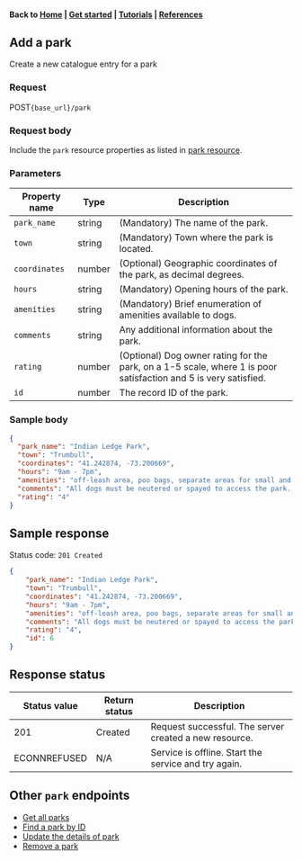 <link rel="stylesheet" type="text/css" href="./assets/css/sophie-custom.css" />

#### Back to [Home](index.md) | [Get started](index.md#get-started) | [Tutorials](index.md#tutorials) | [References](index.md#reference)

## Add a park 
Create a new catalogue entry for a park

### Request

<span class="button" id="post">POST</span>`{base_url}/park`


### Request body
Include  the `park` resource properties as listed in [park resource](park-ref.md).

### Parameters    

|Property name   |Type    |  Description | 
|---|---|---|
| `park_name`  |string   | (Mandatory) The name of the park.  |
| `town`  |string   | (Mandatory) Town where the park is located.  |   
| `coordinates`  |number  | (Optional) Geographic coordinates of the park, as decimal degrees. |    
| `hours`  |string   | (Mandatory) Opening hours of the park.  |  
| `amenities`  |string  | (Mandatory) Brief enumeration of amenities available to dogs.  | 
| `comments`  |string   | Any additional information about the park.  |    
| `rating`  |number  | (Optional) Dog owner rating for the park, on a 1-5 scale, where 1 is poor satisfaction and 5 is very satisfied.  |   
| `id`  |number  | The record ID of the park.  | 

### Sample body

```json
{
  "park_name": "Indian Ledge Park",
  "town": "Trumbull",
  "coordinates": "41.242874, -73.200669",
  "hours": "9am - 7pm",
  "amenities": "off-leash area, poo bags, separate areas for small and large dogs",
  "comments": "All dogs must be neutered or spayed to access the park. A Trumbull resident sticker is required for parking.",
  "rating": "4"
}
```

## Sample response
Status code: `201 Created`

```json
{
    "park_name": "Indian Ledge Park",
    "town": "Trumbull",
    "coordinates": "41.242874, -73.200669",
    "hours": "9am - 7pm",
    "amenities": "off-leash area, poo bags, separate areas for small and large dogs",
    "comments": "All dogs must be neutered or spayed to access the park. A Trumbull resident sticker is required for parking.",
    "rating": "4",
    "id": 6
}
```
## Response status

| Status value   | Return status  | Description   |    
|---|---|---|
| 201  | Created  | Request successful. The server created a new resource.  |  
| ECONNREFUSED | N/A | Service is offline. Start the service and try again.| 

## Other `park` endpoints
* [Get all parks](park-get-all-parks.md)
* [Find a park by ID](park-get-park-by-id)
* [Update the details of park](park-update-park.md)
* [Remove a park](park-delete-park.md)